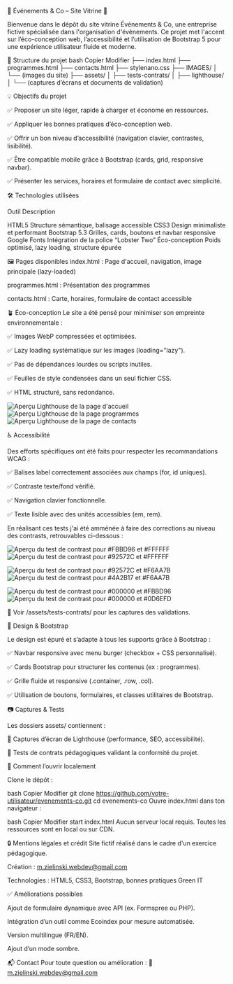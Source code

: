 🌿 Événements & Co – Site Vitrine 🌿

Bienvenue dans le dépôt du site vitrine Événements & Co, une entreprise fictive spécialisée dans l'organisation d'événements.
Ce projet met l'accent sur l’éco-conception web, l’accessibilité et l’utilisation de Bootstrap 5 pour une expérience utilisateur fluide et moderne.



📁 Structure du projet
bash
Copier
Modifier
├── index.html
├── programmes.html
├── contacts.html
├── stylenano.css
├── IMAGES/
│   └── (images du site)
├── assets/
│   ├── tests-contrats/
│   ├── lighthouse/
│   └── (captures d’écrans et documents de validation)


💡 Objectifs du projet

✅ Proposer un site léger, rapide à charger et économe en ressources.

✅ Appliquer les bonnes pratiques d’éco-conception web.

✅ Offrir un bon niveau d’accessibilité (navigation clavier, contrastes, lisibilité).

✅ Être compatible mobile grâce à Bootstrap (cards, grid, responsive navbar).

✅ Présenter les services, horaires et formulaire de contact avec simplicité.


🛠️ Technologies utilisées

Outil	            Description

HTML5	            Structure sémantique, balisage accessible
CSS3	            Design minimaliste et performant
Bootstrap 5.3	    Grilles, cards, boutons et navbar responsive
Google Fonts	    Intégration de la police “Lobster Two”
Éco-conception	    Poids optimisé, lazy loading, structure épurée


🖼️ Pages disponibles
index.html : Page d'accueil, navigation, image principale (lazy-loaded)

programmes.html : Présentation des programmes 

contacts.html : Carte, horaires, formulaire de contact accessible


🪴 Éco-conception
Le site a été pensé pour minimiser son empreinte environnementale :

✅ Images WebP compressées et optimisées.

✅ Lazy loading systématique sur les images (loading="lazy").

✅ Pas de dépendances lourdes ou scripts inutiles.

✅ Feuilles de style condensées dans un seul fichier CSS.

✅ HTML structuré, sans redondance.

![Aperçu Lighthouse de la page d'accueil](./assets/Lighthouse%20index.png)
![Aperçu Lighthouse de la page programmes](./assets/Lighthouse%20programmes.png)
![Aperçu Lighthouse de la page de contacts](./assets/Lighthouse%20contacts.png)


♿ Accessibilité

Des efforts spécifiques ont été faits pour respecter les recommandations WCAG :

✅ Balises label correctement associées aux champs (for, id uniques).

✅ Contraste texte/fond vérifié.

✅ Navigation clavier fonctionnelle.

✅ Texte lisible avec des unités accessibles (em, rem).

En réalisant ces tests j'ai été amménée à faire des corrections au niveau des contrasts, retrouvables ci-dessous : 

![Aperçu du test de contrast pour #FBBD96 et #FFFFFF](./assets/Contrast%20h2%20avant%20correction.png)
![Aperçu du test de contrast pour #92572C et #FFFFFF](./assets/Contrast%20h2%20fond%20blanc%20correction.png)

![Aperçu du test de contrast pour #92572C et #F6AA7B](./assets/Contrast%20h2%20index%20avant%20correction%20png.png)
![Aperçu du test de contrast pour #4A2B17 et #F6AA7B](./assets/Contrast%20h2%20index%20correction.png)

![Aperçu du test de contrast pour #000000 et #FBBD96 ](./assets/Contrast%20black%20and%20pink%20navbar%20and%20footer.png)
![Aperçu du test de contrast pour #000000 et #0D6EFD](./assets/Contrast%20btn%20programmes.png)


📎 Voir /assets/tests-contrats/ pour les captures des validations.

🎨 Design & Bootstrap

Le design est épuré et s’adapte à tous les supports grâce à Bootstrap :

✅ Navbar responsive avec menu burger (checkbox + CSS personnalisé).

✅ Cards Bootstrap pour structurer les contenus (ex : programmes).

✅ Grille fluide et responsive (.container, .row, .col).

✅ Utilisation de boutons, formulaires, et classes utilitaires de Bootstrap.

📷 Captures & Tests

Les dossiers assets/ contiennent :

📸 Captures d’écran de Lighthouse (performance, SEO, accessibilité).

📑 Tests de contrats pédagogiques validant la conformité du projet.

🚀 Comment l’ouvrir localement

Clone le dépôt :

bash
Copier
Modifier
git clone https://github.com/votre-utilisateur/evenements-co.git
cd evenements-co
Ouvre index.html dans ton navigateur :

bash
Copier
Modifier
start index.html
Aucun serveur local requis. Toutes les ressources sont en local ou sur CDN.

🔒 Mentions légales et crédit
Site fictif réalisé dans le cadre d'un exercice pédagogique.

Création : m.zielinski.webdev@gmail.com

Technologies : HTML5, CSS3, Bootstrap, bonnes pratiques Green IT

✅ Améliorations possibles

Ajout de formulaire dynamique avec API (ex. Formspree ou PHP).

Intégration d’un outil comme Ecoindex pour mesure automatisée.

Version multilingue (FR/EN).

Ajout d’un mode sombre.

📬 Contact
Pour toute question ou amélioration :
📧 m.zielinski.webdev@gmail.com